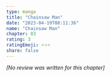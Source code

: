 ```yaml
---
type: manga
title: "Chainsaw Man"
date: "2023-04-19T08:11:36"
name: "Chainsaw Man"
chapter: 83
rating: 3
ratingEmoji: ⭐️⭐️⭐️
share: false
---
```


*[No review was written for this chapter]*
